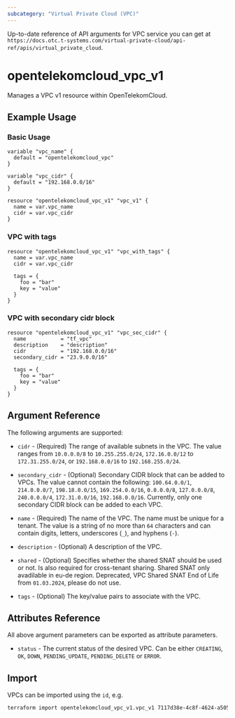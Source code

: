 ```yaml
---
subcategory: "Virtual Private Cloud (VPC)"
---
```


Up-to-date reference of API arguments for VPC service you can get at
`https://docs.otc.t-systems.com/virtual-private-cloud/api-ref/apis/virtual_private_cloud`.

# opentelekomcloud_vpc_v1

Manages a VPC v1 resource within OpenTelekomCloud.

## Example Usage

### Basic Usage

```hcl
variable "vpc_name" {
  default = "opentelekomcloud_vpc"
}

variable "vpc_cidr" {
  default = "192.168.0.0/16"
}

resource "opentelekomcloud_vpc_v1" "vpc_v1" {
  name = var.vpc_name
  cidr = var.vpc_cidr
}
```

### VPC with tags

```hcl
resource "opentelekomcloud_vpc_v1" "vpc_with_tags" {
  name = var.vpc_name
  cidr = var.vpc_cidr

  tags = {
    foo = "bar"
    key = "value"
  }
}
```

### VPC with secondary cidr block

```hcl
resource "opentelekomcloud_vpc_v1" "vpc_sec_cidr" {
  name           = "tf_vpc"
  description    = "description"
  cidr           = "192.168.0.0/16"
  secondary_cidr = "23.9.0.0/16"

  tags = {
    foo = "bar"
    key = "value"
  }
}
```

## Argument Reference

The following arguments are supported:

* `cidr` - (Required) The range of available subnets in the VPC. The value ranges from
  `10.0.0.0/8` to `10.255.255.0/24`, `172.16.0.0/12` to `172.31.255.0/24`,
  or `192.168.0.0/16` to `192.168.255.0/24`.

* `secondary_cidr` - (Optional) Secondary CIDR block that can be added to VPCs.
  The value cannot contain the following: `100.64.0.0/1`, `214.0.0.0/7`, `198.18.0.0/15`, `169.254.0.0/16`,
  `0.0.0.0/8`, `127.0.0.0/8`, `240.0.0.0/4`, `172.31.0.0/16`, `192.168.0.0/16`.
  Currently, only one secondary CIDR block can be added to each VPC.

* `name` - (Required) The name of the VPC. The name must be unique for a tenant. The value is a string of
  no more than `64` characters and can contain digits, letters, underscores (`_`), and hyphens (`-`).

* `description` - (Optional) A description of the VPC.

* `shared` - (Optional) Specifies whether the shared SNAT should be used or not. Is also
  required for cross-tenant sharing. Shared SNAT only avadilable in eu-de region.
  Deprecated, VPC Shared SNAT End of Life from `01.03.2024`, please do not use.

* `tags` - (Optional) The key/value pairs to associate with the VPC.


## Attributes Reference

All above argument parameters can be exported as attribute parameters.

* `status` - The current status of the desired VPC. Can be either `CREATING`,
  `OK`, `DOWN`, `PENDING_UPDATE`, `PENDING_DELETE` or `ERROR`.

## Import

VPCs can be imported using the `id`, e.g.

```sh
terraform import opentelekomcloud_vpc_v1.vpc_v1 7117d38e-4c8f-4624-a505-bd96b97d024c
```
